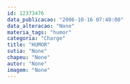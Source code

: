 ```yaml
---
id: 12373476
data_publicacao: "2006-10-16 07:40:00"
data_alteracao: "None"
materia_tags: "humor"
categoria: "Charge"
title: "HUMOR"
sutia: "None"
chapeu: "None"
autor: "None"
imagem: "None"
---
```

<p> </p>
